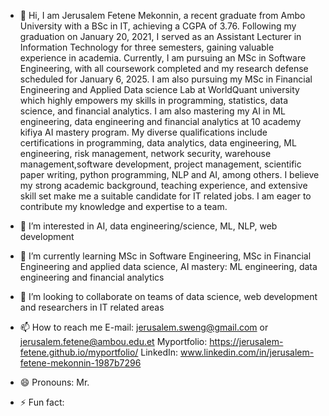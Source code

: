 - 👋 Hi, I am Jerusalem Fetene Mekonnin, a recent graduate from Ambo University with a BSc in IT, achieving a CGPA of 3.76. Following my graduation on January 20, 2021,
        I served as an Assistant Lecturer in Information Technology for three semesters, gaining valuable experience in academia. Currently, I am pursuing an MSc in Software 
        Engineering, with all coursework completed and my research defense scheduled for January 6, 2025. I am also pursuing my MSc in Financial Engineering and 
        Applied Data science Lab at WorldQuant university which  highly empowers my skills in programming, statistics, data science, and financial analytics. I am also mastering
        my AI in ML engineering, data engineering and financial analytics at 10 academy kifiya AI mastery program.
        My diverse qualifications include certifications in programming, data analytics, data engineering, ML engineering, risk management, network security, warehouse 
        management,software development, project management, scientific paper writing, python programming, NLP and AI, among others.
        I believe my strong academic background, teaching experience, and extensive skill set make me a suitable candidate for IT related jobs. I am eager to contribute my
        knowledge and expertise to a team.

- 👀 I’m interested in AI, data engineering/science, ML, NLP, web development
- 🌱 I’m currently learning MSc in Software Engineering, MSc in Financial Engineering and applied data science, AI mastery: ML engineering, data engineering and financial analytics
- 💞️ I’m looking to collaborate on teams of data science, web development and researchers in IT related areas
- 📫 How to reach me
             E-mail:  jerusalem.sweng@gmail.com or jerusalem.fetene@ambou.edu.et
             Myportfolio: https://jerusalem-fetene.github.io/myportfolio/
             LinkedIn: www.linkedin.com/in/jerusalem-fetene-mekonnin-1987b7296
- 😄 Pronouns: Mr.
- ⚡ Fun fact: 

<!---
Jerusalem-Fetene/Jerusalem-Fetene is a ✨ special ✨ repository because its `README.md` (this file) appears on your GitHub profile.
You can click the Preview link to take a look at your changes.
--->
